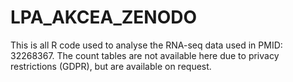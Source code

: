 # LPA_AKCEA_ZENODO
This is all R code used to analyse the RNA-seq data used in PMID: 32268367.
The count tables are not available here due to privacy restrictions (GDPR), but are available on request.
